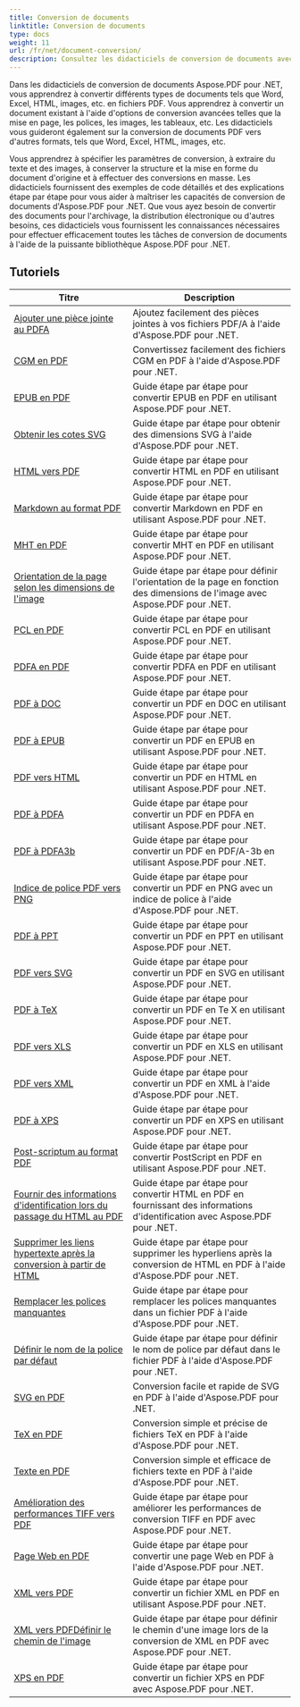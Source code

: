 ```yaml
---
title: Conversion de documents
linktitle: Conversion de documents
type: docs
weight: 11
url: /fr/net/document-conversion/
description: Consultez les didacticiels de conversion de documents avec Aspose.PDF pour .NET. Convertissez facilement des fichiers en différents formats.
---
```

Dans les didacticiels de conversion de documents Aspose.PDF pour .NET, vous apprendrez à convertir différents types de documents tels que Word, Excel, HTML, images, etc. en fichiers PDF. Vous apprendrez à convertir un document existant à l'aide d'options de conversion avancées telles que la mise en page, les polices, les images, les tableaux, etc. Les didacticiels vous guideront également sur la conversion de documents PDF vers d'autres formats, tels que Word, Excel, HTML, images, etc. 

Vous apprendrez à spécifier les paramètres de conversion, à extraire du texte et des images, à conserver la structure et la mise en forme du document d'origine et à effectuer des conversions en masse. Les didacticiels fournissent des exemples de code détaillés et des explications étape par étape pour vous aider à maîtriser les capacités de conversion de documents d'Aspose.PDF pour .NET. Que vous ayez besoin de convertir des documents pour l'archivage, la distribution électronique ou d'autres besoins, ces didacticiels vous fournissent les connaissances nécessaires pour effectuer efficacement toutes les tâches de conversion de documents à l'aide de la puissante bibliothèque Aspose.PDF pour .NET.

## Tutoriels
| Titre | Description |
| --- | --- | 
| [Ajouter une pièce jointe au PDFA](./add-attachment-to-pdfa/) | Ajoutez facilement des pièces jointes à vos fichiers PDF/A à l'aide d'Aspose.PDF pour .NET. |  
| [CGM en PDF](./cgm-to-pdf/) | Convertissez facilement des fichiers CGM en PDF à l'aide d'Aspose.PDF pour .NET. |  
| [EPUB en PDF](./epub-to-pdf/) | Guide étape par étape pour convertir EPUB en PDF en utilisant Aspose.PDF pour .NET. |  
| [Obtenir les cotes SVG](./get-svg-dimensions/) | Guide étape par étape pour obtenir des dimensions SVG à l'aide d'Aspose.PDF pour .NET. |  
| [HTML vers PDF](./html-to-pdf/) | Guide étape par étape pour convertir HTML en PDF en utilisant Aspose.PDF pour .NET. |  
| [Markdown au format PDF](./markdown-to-pdf/) | Guide étape par étape pour convertir Markdown en PDF en utilisant Aspose.PDF pour .NET. |  
| [MHT en PDF](./mht-to-pdf/) | Guide étape par étape pour convertir MHT en PDF en utilisant Aspose.PDF pour .NET. |  
| [Orientation de la page selon les dimensions de l'image](./page-orientation-according-image-dimensions/) | Guide étape par étape pour définir l'orientation de la page en fonction des dimensions de l'image avec Aspose.PDF pour .NET. |  
| [PCL en PDF](./pcl-to-pdf/) | Guide étape par étape pour convertir PCL en PDF en utilisant Aspose.PDF pour .NET. |  
| [PDFA en PDF](./pdfa-to-pdf/) | Guide étape par étape pour convertir PDFA en PDF en utilisant Aspose.PDF pour .NET. |  
| [PDF à DOC](./pdf-to-doc/) | Guide étape par étape pour convertir un PDF en DOC en utilisant Aspose.PDF pour .NET.  |  
| [PDF à EPUB](./pdf-to-epub/) | Guide étape par étape pour convertir un PDF en EPUB en utilisant Aspose.PDF pour .NET. |  
| [PDF vers HTML](./pdf-to-html/) | Guide étape par étape pour convertir un PDF en HTML en utilisant Aspose.PDF pour .NET. |  
| [PDF à PDFA](./pdf-to-pdfa/) | Guide étape par étape pour convertir un PDF en PDFA en utilisant Aspose.PDF pour .NET. |  
| [PDF à PDFA3b](./pdf-to-pdfa3b/) | Guide étape par étape pour convertir un PDF en PDF/A-3b en utilisant Aspose.PDF pour .NET. |  
| [Indice de police PDF vers PNG](./pdf-to-png-font-hinting/) | Guide étape par étape pour convertir un PDF en PNG avec un indice de police à l'aide d'Aspose.PDF pour .NET. |  
| [PDF à PPT](./pdf-to-ppt/) | Guide étape par étape pour convertir un PDF en PPT en utilisant Aspose.PDF pour .NET. |  
| [PDF vers SVG](./pdf-to-svg/) | Guide étape par étape pour convertir un PDF en SVG en utilisant Aspose.PDF pour .NET. |  
| [PDF à TeX](./pdf-to-tex/) | Guide étape par étape pour convertir un PDF en Te X en utilisant Aspose.PDF pour .NET. |  
| [PDF vers XLS](./pdf-to-xls/) | Guide étape par étape pour convertir un PDF en XLS en utilisant Aspose.PDF pour .NET. |  
| [PDF vers XML](./pdf-to-xml/) | Guide étape par étape pour convertir un PDF en XML à l'aide d'Aspose.PDF pour .NET. |  
| [PDF à XPS](./pdf-to-xps/) | Guide étape par étape pour convertir un PDF en XPS en utilisant Aspose.PDF pour .NET. |  
| [Post-scriptum au format PDF](./postscript-to-pdf/) | Guide étape par étape pour convertir PostScript en PDF en utilisant Aspose.PDF pour .NET. |  
| [Fournir des informations d'identification lors du passage du HTML au PDF](./provide-credentials-during-html-to-pdf/) | Guide étape par étape pour convertir HTML en PDF en fournissant des informations d'identification avec Aspose.PDF pour .NET. |  
| [Supprimer les liens hypertexte après la conversion à partir de HTML](./remove-hyperlinks-after-converting-from-html/) | Guide étape par étape pour supprimer les hyperliens après la conversion de HTML en PDF à l'aide d'Aspose.PDF pour .NET. |  
| [Remplacer les polices manquantes](./replace-missing-fonts/) | Guide étape par étape pour remplacer les polices manquantes dans un fichier PDF à l'aide d'Aspose.PDF pour .NET. |  
| [Définir le nom de la police par défaut](./set-default-font-name/) | Guide étape par étape pour définir le nom de police par défaut dans le fichier PDF à l'aide d'Aspose.PDF pour .NET. |  
| [SVG en PDF](./svg-to-pdf/) | Conversion facile et rapide de SVG en PDF à l'aide d'Aspose.PDF pour .NET. |  
| [TeX en PDF](./tex-to-pdf/) | Conversion simple et précise de fichiers TeX en PDF à l'aide d'Aspose.PDF pour .NET. |  
| [Texte en PDF](./text-to-pdf/) | Conversion simple et efficace de fichiers texte en PDF à l'aide d'Aspose.PDF pour .NET. |  
| [Amélioration des performances TIFF vers PDF](./tiff-to-pdf-performance-improvement/) | Guide étape par étape pour améliorer les performances de conversion TIFF en PDF avec Aspose.PDF pour .NET. |  
| [Page Web en PDF](./web-page-to-pdf/) | Guide étape par étape pour convertir une page Web en PDF à l'aide d'Aspose.PDF pour .NET. |  
| [XML vers PDF](./xml-to-pdf/) | Guide étape par étape pour convertir un fichier XML en PDF en utilisant Aspose.PDF pour .NET. |  
| [XML vers PDFDéfinir le chemin de l'image](./xml-to-pdfset-image-path/) | Guide étape par étape pour définir le chemin d'une image lors de la conversion de XML en PDF avec Aspose.PDF pour .NET. |  
| [XPS en PDF](./xps-to-pdf/) | Guide étape par étape pour convertir un fichier XPS en PDF avec Aspose.PDF pour .NET. |  